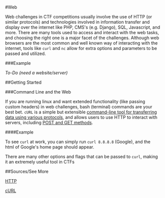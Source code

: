 #Web

Web challenges in CTF competitions usually involve the use of HTTP (or similar protocols) and technologies involved in information transfer and display over the internet like PHP, CMS's (e.g. Django), SQL, Javascript, and more.  There are many tools used to access and interact with the web tasks, and choosing the right one is a major facet of the challenges. Although web browsers are the most common and well known way of interacting with the internet, tools like `curl` and `nc` allow for extra options and parameters to be passed and utilized.

###Example

*To-Do (need a website/server)*

##Getting Started

###Command Line and the Web

If you are running linux and want extended functionality (like passing custom headers) in web challenges, bash (terminal) commands are your best bet.  `cURL` is a simple but extensible [command-line tool for transferring data using various protocols](http://en.wikipedia.org/wiki/CURL), and allows users to use HTTP to interact with servers, including [POST and GET methods](http://en.wikipedia.org/wiki/HTTP#Request_methods).

####Example

To see `curl` at work, you can simply run `curl 8.8.8.8` (Google), and the html of Google's home page should appear.

There are many other options and flags that can be passed to `curl`, making it an extremely useful tool in CTFs

##Sources/See More

[HTTP](http://en.wikipedia.org/wiki/Hypertext_Transfer_Protocol)

[cURL](http://en.wikipedia.org/wiki/CURL)
